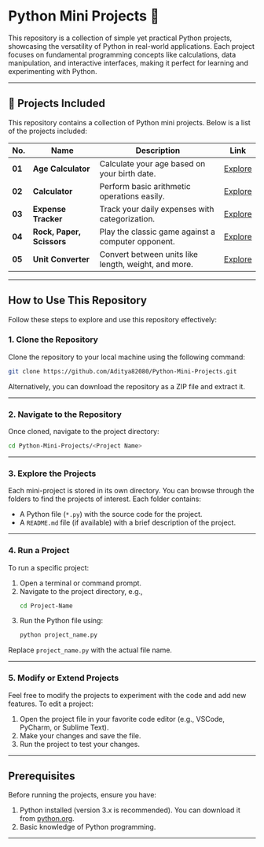 # Python Mini Projects 🚀
This repository is a collection of simple yet practical Python projects, showcasing the versatility of Python in real-world applications. Each project focuses on fundamental programming concepts like calculations, data manipulation, and interactive interfaces, making it perfect for learning and experimenting with Python.

---

## 🌟 Projects Included
This repository contains a collection of Python mini projects. Below is a list of the projects included:

| **No.** | **Name**                  | **Description**                                      | **Link** |  
| ------- | ------------------------- | ---------------------------------------------------- | -------- |  
| **01**  | **Age Calculator**        | Calculate your age based on your birth date.        | [Explore](https://github.com/Aditya82080/Python-Mini-Projects/tree/main/Projects/Age%20Calculator) |  
| **02**  | **Calculator**            | Perform basic arithmetic operations easily.         | [Explore](https://github.com/Aditya82080/Python-Mini-Projects/tree/main/Projects/Calculator) |  
| **03**  | **Expense Tracker**       | Track your daily expenses with categorization.      | [Explore](https://github.com/Aditya82080/Python-Mini-Projects/tree/main/Projects/Expense%20Tracker) |  
| **04**  | **Rock, Paper, Scissors** | Play the classic game against a computer opponent.  | [Explore](https://github.com/Aditya82080/Python-Mini-Projects/tree/main/Projects/Rock%2C%20Paper%2C%20Scissors) |  
| **05**  | **Unit Converter**        | Convert between units like length, weight, and more.| [Explore](https://github.com/Aditya82080/Python-Mini-Projects/tree/main/Projects/Unit%20Converter) |  

---

## How to Use This Repository

Follow these steps to explore and use this repository effectively:

### 1. Clone the Repository
Clone the repository to your local machine using the following command:
```bash
git clone https://github.com/Aditya82080/Python-Mini-Projects.git
```

Alternatively, you can download the repository as a ZIP file and extract it.

---

### 2. Navigate to the Repository
Once cloned, navigate to the project directory:
```bash
cd Python-Mini-Projects/<Project Name>
```

---

### 3. Explore the Projects
Each mini-project is stored in its own directory. You can browse through the folders to find the projects of interest. Each folder contains:
- A Python file (`*.py`) with the source code for the project.
- A `README.md` file (if available) with a brief description of the project.

---

### 4. Run a Project
To run a specific project:
1. Open a terminal or command prompt.
2. Navigate to the project directory, e.g.,
   ```bash
   cd Project-Name
   ```
3. Run the Python file using:
   ```bash
   python project_name.py
   ```

Replace `project_name.py` with the actual file name.

---

### 5. Modify or Extend Projects
Feel free to modify the projects to experiment with the code and add new features. To edit a project:
1. Open the project file in your favorite code editor (e.g., VSCode, PyCharm, or Sublime Text).
2. Make your changes and save the file.
3. Run the project to test your changes.

---

 ## Prerequisites
Before running the projects, ensure you have:
1. Python installed (version 3.x is recommended). You can download it from [python.org](https://www.python.org/).
2. Basic knowledge of Python programming.

---
